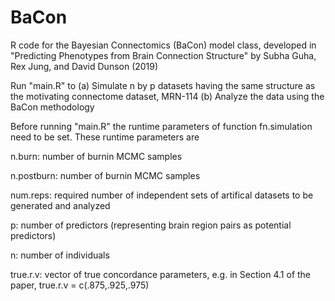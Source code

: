 # BaCon

R code for the Bayesian Connectomics (BaCon) model class, 
developed in "Predicting Phenotypes from Brain Connection Structure"
by Subha Guha, Rex Jung, and David Dunson (2019)

Run "main.R" to 
  (a) Simulate n by p datasets having the same structure as the motivating connectome dataset, MRN-114
  (b) Analyze the data using the BaCon methodology 
  
Before running "main.R" the runtime parameters of function fn.simulation need to be set. These runtime parameters are

  n.burn:     number of burnin MCMC samples
  
  n.postburn: number of burnin MCMC samples
  
  num.reps:   required number of independent sets of artifical datasets to be generated and analyzed
  
  p:          number of predictors (representing brain region pairs as potential predictors)
  
  n:          number of individuals
  
  true.r.v:   vector of true concordance parameters, e.g. in Section 4.1 of the paper, true.r.v = c(.875,.925,.975)
  
